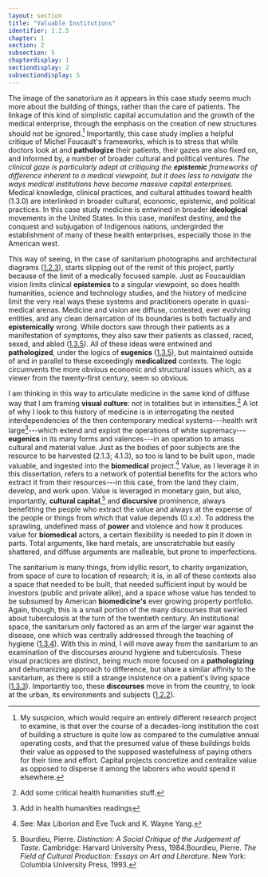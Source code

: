 ```yaml
---
layout: section
title: "Valuable Institutions"
identifier: 1.2.5
chapter: 1
section: 2
subsection: 5
chapterdisplay: 1
sectiondisplay: 2
subsectiondisplay: 5
---
```


The image of the sanatorium as it appears in this case study seems much more about the building of things, rather than the care of patients. The linkage of this kind of simplistic capital accumulation and the growth of the medical enterprise, through the emphasis on the creation of new structures should not be ignored.[^fn1] Importantly, this case study implies a helpful critique of Michel Foucault's frameworks, which is to stress that while doctors look at and <span data-tooltip aria-haspopup="true" class="has-tip" data-disable-hover="false" tabindex="1" title="Pathology refers to the study of aberrant phenomenon in the human body and how it is linked to human illness."><b>pathologize</b></span> their patients, their gazes are also fixed on, and informed by, a number of broader cultural and political ventures. *The clinical gaze is particularly adept at critiquing the <span data-tooltip aria-haspopup="true" class="has-tip" data-disable-hover="false" tabindex="1" title="Epistemics is a philosophical term referring to the study of knowledge. I use it to talk about the entwined practices of scientific culture, its arguments, and its methodologies."><b>epistemic</b></span> frameworks of difference inherent to a medical viewpoint, but it does less to navigate the ways medical institutions have become massive capital enterprises.* Medical knowledge, clinical practices, and cultural attitudes toward health (1.3.0) are interlinked in broader cultural, economic, epistemic, and political practices. In this case study medicine is entwined in broader <span data-tooltip aria-haspopup="true" class="has-tip" data-disable-hover="false" tabindex="1" title="Ideology refers to a generally agreed upon understanding of a phenomenon or cultural idea. Ideologies are like the air we breathe, in that they are pervasive and difficult to see without some framework to understand them."><b>ideological</b></span> movements in the United States. In this case, manifest destiny, and the conquest and subjugation of Indigenous nations, undergirded the establishment of many of these health enterprises, especially those in the American west.

This way of seeing, in the case of sanitarium photographs and architectural diagrams ([1.2.3](https://tuberculosisspecimen.github.io/diss/dissertation/1_2_3.html)), starts slipping out of the remit of this project, partly because of the limit of a medically focused sample. Just as Foucauldian vision limits clinical <span data-tooltip aria-haspopup="true" class="has-tip" data-disable-hover="false" tabindex="1" title="Epistemics is a philosophical term referring to the study of knowledge. I use it to talk about the entwined practices of scientific culture, its arguments, and its methodologies."><b>epistemics</b></span> to a singular viewpoint, so does health humanities, science and technology studies, and the history of medicine limit the very real ways these systems and practitioners operate in quasi-medical arenas. Medicine and vision are diffuse, contested, ever evolving entities, and any clean demarcation of its boundaries is both factually and <span data-tooltip aria-haspopup="true" class="has-tip" data-disable-hover="false" tabindex="1" title="Epistemics is a philosophical term referring to the study of knowledge. I use it to talk about the entwined practices of scientific culture, its arguments, and its methodologies."><b>epistemically</b></span> wrong. While doctors saw through their patients as a manifestation of symptoms, they also saw their patients as classed, raced, sexed, and abled ([1.3.5](https://tuberculosisspecimen.github.io/diss/dissertation/1_3_5.html)). All of these ideas were entwined and <span data-tooltip aria-haspopup="true" class="has-tip" data-disable-hover="false" tabindex="1" title="Pathology refers to the study of aberrant phenomenon in the human body and how it is linked to human illness."><b>pathologized</b></span>, under the logics of <span data-tooltip aria-haspopup="true" class="has-tip" data-disable-hover="false" tabindex="1" title="Eugenics refers to a way of thinking that thinks that human society can bettered by selective reproduction. Deeply racist, eugenicists forwarded the procreation of white subjects while sterilizing, denying healthcare to, and outwardly killing populations thought to be of a danger to the social order."><b>eugenics</b></span> ([1.3.5](https://tuberculosisspecimen.github.io/diss/dissertation/1_3_5.html)), but maintained outside of and in parallel to these exceedingly <span data-tooltip aria-haspopup="true" class="has-tip" data-disable-hover="false" tabindex="1" title="Medicalization refers to how health concerns have migrated from non-scientific and non-medical spaces and practices into specifically biomedical spaces. An example of this is the shift of childbirth from something that was practiced at home and with a midwife to a procedure done at a hospital."><b>medicalized</b></span> contexts. The logic circumvents the more obvious economic and structural issues which, as a viewer from the twenty-first century, seem so obvious.

I am thinking in this way to articulate medicine in the same kind of diffuse way that I am framing <span data-tooltip aria-haspopup="true" class="has-tip" data-disable-hover="false" tabindex="1" title="Visual culture refers to an interdisciplinary field that looks at the social construction of vision."><b>visual culture</b></span>: not in totalities but in intensities.[^fn2] A lot of why I look to this history of medicine is in interrogating the nested interdependencies of the then contemporary medical systems---health writ large[^fn3]---which extend and exploit the operations of white supremacy---<span data-tooltip aria-haspopup="true" class="has-tip" data-disable-hover="false" tabindex="1" title="Eugenics refers to a way of thinking that thinks that human society can bettered by selective reproduction. Deeply racist, eugenicists forwarded the procreation of white subjects while sterilizing, denying healthcare to, and outwardly killing populations thought to be of a danger to the social order."><b>eugenics</b></span> in its many forms and valences---in an operation to amass cultural and material value. Just as the bodies of poor subjects are the resource to be harvested (2.1.3; 4.1.3), so too is land to be built upon, made valuable, and ingested into the <span data-tooltip aria-haspopup="true" class="has-tip" data-disable-hover="false" tabindex="1" title="Biomedicine is an approach to health that uses scientific approaches to evidence-based medicine, with an emphasis on generalized treatments with surgical and pharmaceutical methods."><b>biomedical</b></span> project.[^fn4] Value, as I leverage it in this dissertation, refers to a network of potential benefits for the actors who extract it from their resources---in this case, from the land they claim, develop, and work upon. Value is leveraged in monetary gain, but also, importantly, <span data-tooltip aria-haspopup="true" class="has-tip" data-disable-hover="false" tabindex="1" title="Cultural capital denotes the ways that cultural institutions and practices are used to maintain certain classed systems and structures."><b>cultural capital</b></span>,[^fn5] and <span data-tooltip aria-haspopup="true" class="has-tip" data-disable-hover="false" tabindex="1" title="Discourse refers to a scholarly conversation which occurs in a field of knowledge production. I use it in a Foucauldian sense, to convey the agreed upon modes and objects of discussion which are commonly discussed in a scholarly discipline"><b>discursive</b></span> prominence, always benefitting the people who extract the value and always at the expense of the people or things from which that value depends (0.x.x). To address the sprawling, undefined mass of <span data-tooltip aria-haspopup="true" class="has-tip" data-disable-hover="false" tabindex="1" title="Power refers to the ways discourses produce accepted understandings about the world, which reify the ideological groundings of accepted practices and understandings of a given culture."><b>power</b></span> and violence and how it produces value for <span data-tooltip aria-haspopup="true" class="has-tip" data-disable-hover="false" tabindex="1" title="Biomedicine is an approach to health that uses scientific approaches to evidence-based medicine, with an emphasis on generalized treatments with surgical and pharmaceutical methods."><b>biomedical</b></span> actors, a certain flexibility is needed to pin it down in parts. Total arguments, like hard metals, are unscratchable but easily shattered, and diffuse arguments are malleable, but prone to imperfections.

The sanitarium is many things, from idyllic resort, to charity organization, from space of cure to location of research; it is, in all of these contexts also a space that needed to be built, that needed sufficient input by would be investors (public and private alike), and a space whose value has tended to be subsumed by American <span data-tooltip aria-haspopup="true" class="has-tip" data-disable-hover="false" tabindex="1" title="Biomedicine is an approach to health that uses scientific approaches to evidence-based medicine, with an emphasis on generalized treatments with surgical and pharmaceutical methods."><b>biomedicine's</b></span> ever growing property portfolio. Again, though, this is a small portion of the many discourses that swirled about tuberculosis at the turn of the twentieth century. An institutional space, the sanitarium only factored as an arm of the larger war against the disease, one which was centrally addressed through the teaching of hygiene ([1.3.4](https://tuberculosisspecimen.github.io/diss/dissertation/1_3_4.html)).	With this in mind, I will move away from the sanitarium to an examination of the discourses around hygiene and tuberculosis. These visual practices are distinct, being much more focused on a <span data-tooltip aria-haspopup="true" class="has-tip" data-disable-hover="false" tabindex="1" title="Pathology refers to the study of aberrant phenomenon in the human body and how it is linked to human illness."><b>pathologizing</b></span> and dehumanizing approach to difference, but share a similar affinity to the sanitarium, as there is still a strange insistence on a patient's living space ([1.3.3](https://tuberculosisspecimen.github.io/diss/dissertation/1_3_3.html)). Importantly too, these <span data-tooltip aria-haspopup="true" class="has-tip" data-disable-hover="false" tabindex="1" title="Discourse refers to a scholarly conversation which occurs in a field of knowledge production. I use it in a Foucauldian sense, to convey the agreed upon modes and objects of discussion which are commonly discussed in a scholarly discipline"><b>discourses</b></span> move in from the country, to look at the urban, its environments and subjects ([1.2.2](https://tuberculosisspecimen.github.io/diss/dissertation/1_2_2.html)).

[^fn1]: My suspicion, which would require an entirely different research project to examine, is that over the course of a decades-long institution the cost of building a structure is quite low as compared to the cumulative annual operating costs, and that the presumed value of these buildings holds their value as opposed to the supposed wastefulness of paying others for their time and effort. Capital projects concretize and centralize value as opposed to disperse it among the laborers who would spend it elsewhere.

[^fn2]: Add some critical health humanities stuff.

[^fn3]: Add in health humanities readings

[^fn4]: See: Max Liborion and Eve Tuck and K. Wayne Yang.

[^fn5]: Bourdieu, Pierre. *Distinction: A Social Critique of the Judgement of Taste*. Cambridge: Harvard University Press, 1984.Bourdieu, Pierre. *The Field of Cultural Production: Essays on Art and Literature*. New York: Columbia University Press, 1993.